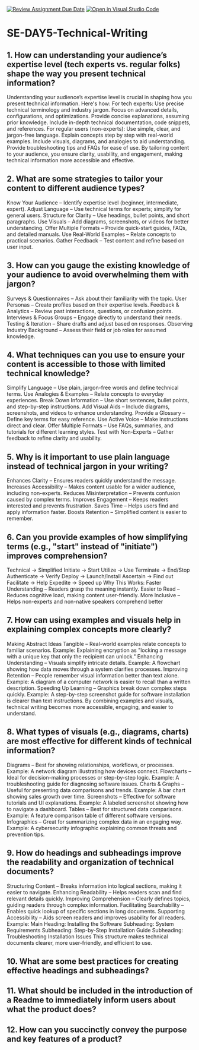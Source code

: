 [![Review Assignment Due Date](https://classroom.github.com/assets/deadline-readme-button-22041afd0340ce965d47ae6ef1cefeee28c7c493a6346c4f15d667ab976d596c.svg)](https://classroom.github.com/a/zsAR-pyY)
[![Open in Visual Studio Code](https://classroom.github.com/assets/open-in-vscode-2e0aaae1b6195c2367325f4f02e2d04e9abb55f0b24a779b69b11b9e10269abc.svg)](https://classroom.github.com/online_ide?assignment_repo_id=18514009&assignment_repo_type=AssignmentRepo)
# SE-DAY5-Technical-Writing
## 1. How can understanding your audience’s expertise level (tech experts vs. regular folks) shape the way you present technical information?
Understanding your audience’s expertise level is crucial in shaping how you present technical information. Here's how:
For tech experts:
 Use precise technical terminology and industry jargon.
 Focus on advanced details, configurations, and optimizations.
 Provide concise explanations, assuming prior knowledge.
 Include in-depth technical documentation, code snippets, and references.
For regular users (non-experts):
 Use simple, clear, and jargon-free language.
 Explain concepts step by step with real-world examples.
 Include visuals, diagrams, and analogies to aid understanding.
 Provide troubleshooting tips and FAQs for ease of use.
 By tailoring content to your audience, you ensure clarity, usability, and engagement, making technical information more accessible and effective.


## 2. What are some strategies to tailor your content to different audience types?
Know Your Audience – Identify expertise level (beginner, intermediate, expert).
Adjust Language – Use technical terms for experts; simplify for general users.
Structure for Clarity – Use headings, bullet points, and short paragraphs.
Use Visuals – Add diagrams, screenshots, or videos for better understanding.
Offer Multiple Formats – Provide quick-start guides, FAQs, and detailed manuals.
Use Real-World Examples – Relate concepts to practical scenarios.
Gather Feedback – Test content and refine based on user input.

## 3. How can you gauge the existing knowledge of your audience to avoid overwhelming them with jargon?
Surveys & Questionnaires – Ask about their familiarity with the topic.
User Personas – Create profiles based on their expertise levels.
Feedback & Analytics – Review past interactions, questions, or confusion points.
Interviews & Focus Groups – Engage directly to understand their needs.
Testing & Iteration – Share drafts and adjust based on responses.
Observing Industry Background – Assess their field or job roles for assumed knowledge.

## 4. What techniques can you use to ensure your content is accessible to those with limited technical knowledge?
Simplify Language – Use plain, jargon-free words and define technical terms.
Use Analogies & Examples – Relate concepts to everyday experiences.
Break Down Information – Use short sentences, bullet points, and step-by-step instructions.
Add Visual Aids – Include diagrams, screenshots, and videos to enhance understanding.
Provide a Glossary – Define key terms for easy reference.
Use Active Voice – Make instructions direct and clear.
Offer Multiple Formats – Use FAQs, summaries, and tutorials for different learning styles.
Test with Non-Experts – Gather feedback to refine clarity and usability.

## 5. Why is it important to use plain language instead of technical jargon in your writing?
Enhances Clarity – Ensures readers quickly understand the message.
Increases Accessibility – Makes content usable for a wider audience, including non-experts.
Reduces Misinterpretation – Prevents confusion caused by complex terms.
Improves Engagement – Keeps readers interested and prevents frustration.
Saves Time – Helps users find and apply information faster.
Boosts Retention – Simplified content is easier to remember.

## 6. Can you provide examples of how simplifying terms (e.g., "start" instead of "initiate") improves comprehension?
Technical → Simplified
 Initiate → Start
 Utilize → Use
 Terminate → End/Stop
 Authenticate → Verify
 Deploy → Launch/Install
 Ascertain → Find out
 Facilitate → Help
 Expedite → Speed up
Why This Works:
 Faster Understanding – Readers grasp the meaning instantly.
 Easier to Read – Reduces cognitive load, making content user-friendly.
 More Inclusive – Helps non-experts and non-native speakers comprehend better

## 7. How can using examples and visuals help in explaining complex concepts more clearly?
Making Abstract Ideas Tangible – Real-world examples relate concepts to familiar scenarios.
Example: Explaining encryption as "locking a message with a unique key that only the recipient can unlock."
Enhancing Understanding – Visuals simplify intricate details.
Example: A flowchart showing how data moves through a system clarifies processes.
Improving Retention – People remember visual information better than text alone.
Example: A diagram of a computer network is easier to recall than a written description.
Speeding Up Learning – Graphics break down complex steps quickly.
Example: A step-by-step screenshot guide for software installation is clearer than text instructions.
By combining examples and visuals, technical writing becomes more accessible, engaging, and easier to understand.

## 8. What types of visuals (e.g., diagrams, charts) are most effective for different kinds of technical information?
Diagrams – Best for showing relationships, workflows, or processes.
 Example: A network diagram illustrating how devices connect.
Flowcharts – Ideal for decision-making processes or step-by-step logic.
 Example: A troubleshooting guide for diagnosing software issues.
Charts & Graphs – Useful for presenting data comparisons and trends.
 Example: A bar chart showing sales growth over time.
Screenshots – Effective for software tutorials and UI explanations.
 Example: A labeled screenshot showing how to navigate a dashboard.
Tables – Best for structured data comparisons.
 Example: A feature comparison table of different software versions.
Infographics – Great for summarizing complex data in an engaging way.
 Example: A cybersecurity infographic explaining common threats and prevention tips.

## 9. How do headings and subheadings improve the readability and organization of technical documents? 
Structuring Content – Breaks information into logical sections, making it easier to navigate.
Enhancing Readability – Helps readers scan and find relevant details quickly.
Improving Comprehension – Clearly defines topics, guiding readers through complex information.
Facilitating Searchability – Enables quick lookup of specific sections in long documents.
Supporting Accessibility – Aids screen readers and improves usability for all readers.
 Example:
Main Heading: Installing the Software
Subheading: System Requirements
Subheading: Step-by-Step Installation Guide
Subheading: Troubleshooting Installation Issues
This structure makes technical documents clearer, more user-friendly, and efficient to use.


## 10. What are some best practices for creating effective headings and subheadings?
## 11. What should be included in the introduction of a Readme to immediately inform users about what the product does?
## 12. How can you succinctly convey the purpose and key features of a product?
